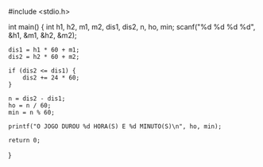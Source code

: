 #include <stdio.h>

int main() {
    int h1, h2, m1, m2, dis1, dis2, n, ho, min;
    scanf("%d %d %d %d", &h1, &m1, &h2, &m2);
    
    dis1 = h1 * 60 + m1;
    dis2 = h2 * 60 + m2;

    if (dis2 <= dis1) {
        dis2 += 24 * 60;
    }

    n = dis2 - dis1;
    ho = n / 60;
    min = n % 60;

    printf("O JOGO DUROU %d HORA(S) E %d MINUTO(S)\n", ho, min);

    return 0;
}
